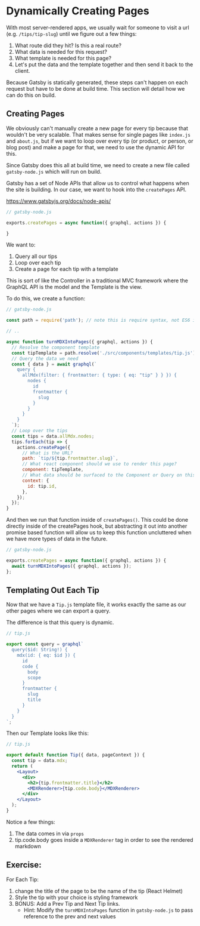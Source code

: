 # Dynamically Creating Pages

With most server-rendered apps, we usually wait for someone to visit a url (e.g. `/tips/tip-slug`) until we figure out a few things:

1. What route did they hit? Is this a real route?
1. What data is needed for this request?
1. What template is needed for this page?
1. Let's put the data and the template together and then send it back to the client.

Because Gatsby is statically generated, these steps can't happen on each request but have to be done at build time. This section will detail how we can do this on build.


## Creating Pages

We obviously can't manually create a new page for every tip because that wouldn't be very scalable. That makes sense for single pages like `index.js` and `about.js`, but if we want to loop over every tip (or product, or person, or blog post) and make a page for that, we need to use the dynamic API for this.

Since Gatsby does this all at build time, we need to create a new file called `gatsby-node.js` which will run on build.

Gatsby has a set of Node APIs that allow us to control what happens when the site is building. In our case, we want to hook into the `createPages` API.

<https://www.gatsbyjs.org/docs/node-apis/>

```js
// gatsby-node.js

exports.createPages = async function({ graphql, actions }) {

}
```

We want to:

1. Query all our tips
1. Loop over each tip
1. Create a page for each tip with a template


This is sort of like the Controller in a traditional MVC framework where the GraphQL API is the model and the Template is the view.

To do this, we create a function:

```js
// gatsby-node.js

const path = require('path'); // note this is require syntax, not ES6 import syntax

// ..

async function turnMDXIntoPages({ graphql, actions }) {
  // Resolve the component template
  const tipTemplate = path.resolve('./src/components/templates/tip.js');
  // Query the data we need
  const { data } = await graphql(`
    query {
      allMdx(filter: { frontmatter: { type: { eq: "tip" } } }) {
        nodes {
          id
          frontmatter {
            slug
          }
        }
      }
    }
  `);
  // Loop over the tips
  const tips = data.allMdx.nodes;
  tips.forEach(tip => {
    actions.createPage({
      // What is the URL?
      path: `tip/${tip.frontmatter.slug}`,
      // What react component should we use to render this page?
      component: tipTemplate,
      // What data should be surfaced to the Component or Query on this page?
      context: {
        id: tip.id,
      },
    });
  });
}
```

And then we run that function inside of `createPages()`. This could be done directly inside of the createPages hook, but abstracting it out into another promise based function will allow us to keep this function uncluttered when we have more types of data in the future.

```js
// gatsby-node.js

exports.createPages = async function({ graphql, actions }) {
  await turnMDXIntoPages({ graphql, actions });
};
```

## Templating Out Each Tip

Now that we have a `Tip.js` template file, it works exactly the same as our other pages where we can export a query.

The difference is that this query is dynamic.

```js
// tip.js

export const query = graphql`
  query($id: String!) {
    mdx(id: { eq: $id }) {
      id
      code {
        body
        scope
      }
      frontmatter {
        slug
        title
      }
    }
  }
`;
```

Then our Template looks like this:

```jsx
// tip.js

export default function Tip({ data, pageContext }) {
  const tip = data.mdx;
  return (
    <Layout>
      <div>
        <h2>{tip.frontmatter.title}</h2>
        <MDXRenderer>{tip.code.body}</MDXRenderer>
      </div>
    </Layout>
  );
}
```

Notice a few things:

1. The data comes in via `props`
1. tip.code.body goes inside a `MDXRenderer` tag in order to see the rendered markdown


## Exercise:

For Each Tip:

1. change the title of the page to be the name of the tip (React Helmet)
1. Style the tip with your choice is styling framework
1. BONUS: Add a Prev Tip and Next Tip links.  
    - Hint: Modify the `turnMDXIntoPages` function in `gatsby-node.js` to pass reference to the prev and next values
